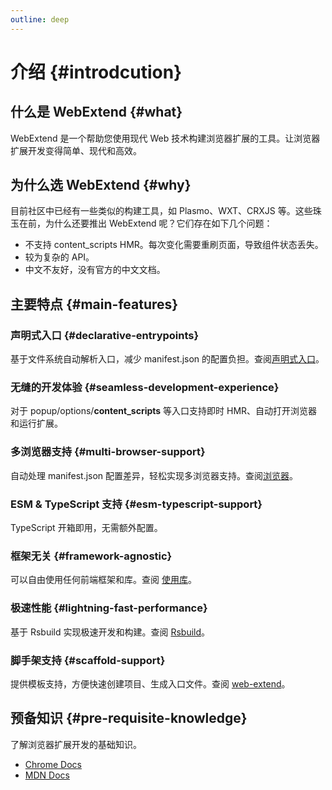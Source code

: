 ```yaml
---
outline: deep
---
```


# 介绍 {#introdcution}

## 什么是 WebExtend {#what}

WebExtend 是一个帮助您使用现代 Web 技术构建浏览器扩展的工具。让浏览器扩展开发变得简单、现代和高效。

## 为什么选 WebExtend {#why}

目前社区中已经有一些类似的构建工具，如 Plasmo、WXT、CRXJS 等。这些珠玉在前，为什么还要推出 WebExtend 呢？它们存在如下几个问题：

- 不支持 content_scripts HMR。每次变化需要重刷页面，导致组件状态丢失。
- 较为复杂的 API。
- 中文不友好，没有官方的中文文档。

## 主要特点 {#main-features}

### 声明式入口 {#declarative-entrypoints}

基于文件系统自动解析入口，减少 manifest.json 的配置负担。查阅[声明式入口](../essentials/entrypoints.md)。

### 无缝的开发体验 {#seamless-development-experience}

对于 popup/options/**content_scripts** 等入口支持即时 HMR、自动打开浏览器和运行扩展。

### 多浏览器支持 {#multi-browser-support}

自动处理 manifest.json 配置差异，轻松实现多浏览器支持。查阅[浏览器](../essentials/browsers.md)。

### ESM & TypeScript 支持 {#esm-typescript-support}

TypeScript 开箱即用，无需额外配置。

### 框架无关 {#framework-agnostic}

可以自由使用任何前端框架和库。查阅 [使用库](../essentials/using-libraries.md)。

### 极速性能 {#lightning-fast-performance}

基于 Rsbuild 实现极速开发和构建。查阅 [Rsbuild](https://rsbuild.dev/)。

### 脚手架支持 {#scaffold-support}

提供模板支持，方便快速创建项目、生成入口文件。查阅 [web-extend](../../api/web-extend.md)。

## 预备知识 {#pre-requisite-knowledge}

了解浏览器扩展开发的基础知识。

- [Chrome Docs](https://developer.chrome.com/docs/extensions/get-started)
- [MDN Docs](https://developer.mozilla.org/en-US/docs/Mozilla/Add-ons/WebExtensions)
